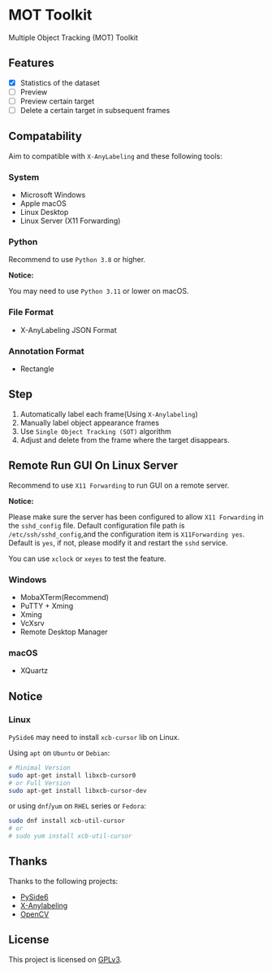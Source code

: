 # MOT Toolkit

Multiple Object Tracking (MOT) Toolkit

## Features

- [x] Statistics of the dataset
- [ ] Preview
- [ ] Preview certain target
- [ ] Delete a certain target in subsequent frames

## Compatability

Aim to compatible with `X-AnyLabeling` and these following tools:

### System

- Microsoft Windows
- Apple macOS
- Linux Desktop
- Linux Server (X11 Forwarding)

### Python

Recommend to use `Python 3.8` or higher.

**Notice:**

You may need to use `Python 3.11` or lower on macOS.

### File Format

- X-AnyLabeling JSON Format

### Annotation Format

- Rectangle

## Step

1. Automatically label each frame(Using `X-Anylabeling`)
2. Manually label object appearance frames
3. Use `Single Object Tracking (SOT)` algorithm
4. Adjust and delete from the frame where the target disappears.

## Remote Run GUI On Linux Server

Recommend to use `X11 Forwarding` to run GUI on a remote server.

**Notice:**

Please make sure the server has been configured to allow `X11 Forwarding` in the `sshd_config` file.
Default configuration file path is `/etc/ssh/sshd_config`,and the configuration item is `X11Forwarding yes`.
Default is `yes`, if not, please modify it and restart the `sshd` service.

You can use `xclock` or `xeyes` to test the feature.

### Windows

- MobaXTerm(Recommend)
- PuTTY + Xming
- Xming
- VcXsrv
- Remote Desktop Manager

### macOS

- XQuartz

## Notice

### Linux

`PySide6` may need to install `xcb-cursor` lib on Linux.

Using `apt` on `Ubuntu` or `Debian`:

```bash
# Minimal Version
sudo apt-get install libxcb-cursor0
# or Full Version
sudo apt-get install libxcb-cursor-dev
```

or using `dnf`/`yum` on `RHEL` series or `Fedora`:

```bash
sudo dnf install xcb-util-cursor
# or
# sudo yum install xcb-util-cursor
```

## Thanks

Thanks to the following projects:

- [PySide6](https://doc.qt.io/qtforpython/)
- [X-Anylabeling](https://github.com/CVHub520/X-AnyLabeling)
- [OpenCV](https://opencv.org/)

## License

This project is licensed on [GPLv3](https://www.gnu.org/licenses/gpl-3.0.html).
